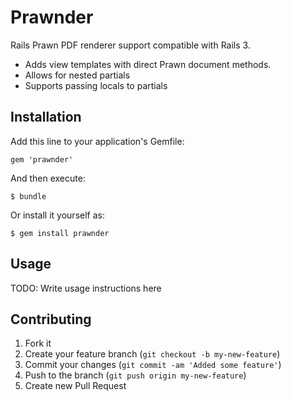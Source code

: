 # Prawnder

Rails Prawn PDF renderer support compatible with Rails 3.

* Adds view templates with direct Prawn document methods.
* Allows for nested partials
* Supports passing locals to partials

## Installation

Add this line to your application's Gemfile:

    gem 'prawnder'

And then execute:

    $ bundle

Or install it yourself as:

    $ gem install prawnder

## Usage

TODO: Write usage instructions here

## Contributing

1. Fork it
2. Create your feature branch (`git checkout -b my-new-feature`)
3. Commit your changes (`git commit -am 'Added some feature'`)
4. Push to the branch (`git push origin my-new-feature`)
5. Create new Pull Request
